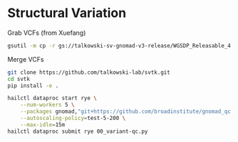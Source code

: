 # Structural Variation

Grab VCFs (from Xuefang)
```bash
gsutil -m cp -r gs://talkowski-sv-gnomad-v3-release/WGSDP_Releasable_4.1_202405/annotated_by_pop.vcfs/ gs://2024-wgspd/WGSDP_Releasable_4.1_202405/
```


Merge VCFs
```bash
git clone https://github.com/talkowski-lab/svtk.git
cd svtk
pip install -e .

hailctl dataproc start rye \
    --num-workers 5 \
    --packages gnomad,"git+https://github.com/broadinstitute/gnomad_qc.git@main" \
    --autoscaling-policy=test-5-200 \
    --max-idle=15m
hailctl dataproc submit rye 00_variant-qc.py
```